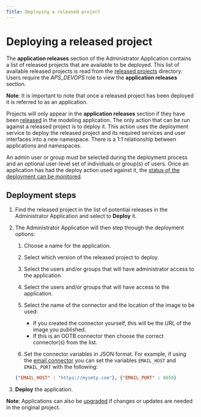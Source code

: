 ```yaml
---
Title: Deploying a released project
--- 
```


# Deploying a released project 
The **application releases** section of the Administrator Application contains a list of released projects that are available to be deployed. This list of available released projects is read from the [released projects](../modeling/modeling-projects.md#storage) directory. Users require the *APS_DEVOPS* role to view the **application releases** section.

**Note**: It is important to note that once a released project has been deployed it is referred to as an application. 

Projects will only appear in the **application releases** section if they have been [released](../../modeling/modeling-projects.md#releasing) in the modeling application. The only action that can be run against a released project is to deploy it. This action uses the deployment service to deploy the released project and its required services and user interfaces into a new namespace. There is a 1:1 relationship between applications and namespaces.

An admin user or group must be selected during the deployment process and an optional user-level set of individuals or group(s) of users. Once an application has had the deploy action used against it, the [status of the deployment can be monitored](../administrator/admin-applications.md).

## Deployment steps
1. Find the released project in the list of potential releases in the Administrator Application and select to **Deploy** it. 
2. The Administrator Application will then step through the deployment options:

	1. Choose a name for the application.
	2. Select which version of the released project to deploy.
	2. Select the users and/or groups that will have administrator access to the application.
	3. Select the users and/or groups that will have access to the application. 
	4. Select the name of the connector and the location of the image to be used:

		* If you created the connector yourself, this will be the URL of the image you 		published.
		* If this is an OOTB connector then choose the correct connector(s) from the list. 

	5. Set the connector variables in JSON format. For example, if using the [email connector](../modeling/modeling-connectors/connectors-ootb/connectors-email.md) you can set the variables `EMAIL_HOST` and `EMAIL_PORT` with the following: 

	```json
	{"EMAIL_HOST" : "https://mysmtp.com"}, {"EMAIL_PORT" : 8050}
	```
	 
3. **Deploy** the application. 

**Note**: Applications can also be [upgraded](../administrator/admin-upgrade.md) if changes or updates are needed in the original project.


